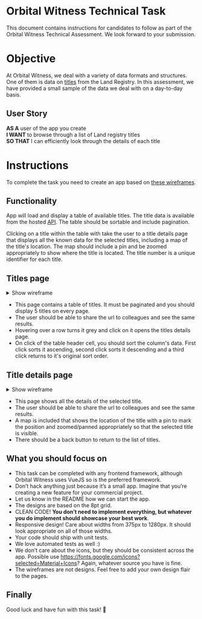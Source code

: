 # Orbital Witness Technical Task

This document contains instructions for candidates to follow as part of the Orbital Witness Technical Assessment. We look forward to your submission.

# Objective
At Orbital Witness, we deal with a variety of data formats and structures. One of them is data on [titles](https://eservices.landregistry.gov.uk/eservices/FindAProperty/view/resources/example_register.pdf) from the Land Registry. In this assessment, we have provided a small sample of the data we deal with on a day-to-day basis.

## User Story
**AS A** user of the app you create\
**I WANT** to browse through a list of Land registry titles\
**SO THAT** I can efficiently look through the details of each title

# Instructions
To complete the task you need to create an app based on [these wireframes](https://github.com/orbitalwitness/tech-test/tree/main/wireframes).

## Functionality
App will load and display a table of available titles. The title data is available from the hosted [API](https://owfetechtask.blob.core.windows.net/titledata/testdata.json). The table should be sortable and include pagination.

Clicking on a title within the table with take the user to a title details page that displays all the known data for the selected titles, including a map of the title's location. The map should include a pin and be zoomed appropriately to show where the title is located. The title number is a unique identifier for each title.

## Titles page

<details>
<summary>Show wireframe</summary>
<p>

#### List of titles and title details

![Titles page](wireframes/TitleListPage.png)

</p>
</details>

 - This page contains a table of titles. It must be paginated and you should display 5 titles on every page. 
 - The user should be able to share the url to colleagues and see the same results.
 - Hovering over a row turns it grey and click on it opens the titles details page.
 - On click of the table header cell, you should sort the column's data. First click sorts it ascending, second click sorts it descending and a third click returns to it's original sort order.

## Title details page

<details>
<summary>Show wireframe</summary>
<p>

#### List of titles and title details

![Title Details page](wireframes/TitleDetailsPage.png)

</p>
</details>

 - This page shows all the details of the selected title. 
 - The user should be able to share the url to colleagues and see the same results.
 - A map is included that shows the location of the title with a pin to mark the position and zoomed/panned appropriately so that the selected title is visible.
 - There should be a back button to return to the list of titles.


## What you should focus on
- This task can be completed with any frontend framework, although Orbital Witness uses VueJS so is the preferred framework.
- Don’t hack anything just because it’s a small app. Imagine that you’re creating a new feature for your commercial project.
- Let us know in the README how we can start the app.
- The designs are based on the 8pt grid.
- CLEAN CODE! **You don’t need to implement everything, but whatever you do implement should showcase your best work**.
- Responsive design! Care about widths from 375px to 1280px. It should look appropriate on all of those widths.
- Your code should ship with unit tests.
- We love automated tests as well :)
- We don’t care about the icons, but they should be consistent across the app. Possible use https://fonts.google.com/icons?selected=Material+Icons? Again, whatever source you have is fine.
- The wireframes are not designs. Feel free to add your own design flair to the pages.

## Finally

Good luck and have fun with this task! 💪
